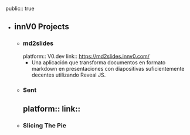 public:: true

- ## innV0 Projects
	- ### md2slides
	  platform:: V0.dev
	  link:: https://md2slides.innv0.com/
		- Una aplicación que transforma documentos en formato markdown en presentaciones con diapositivas suficientemente decentes utilizando Reveal JS.
	- ### Sent
	  platform::
	  link::
		-
	- ### Slicing The Pie
